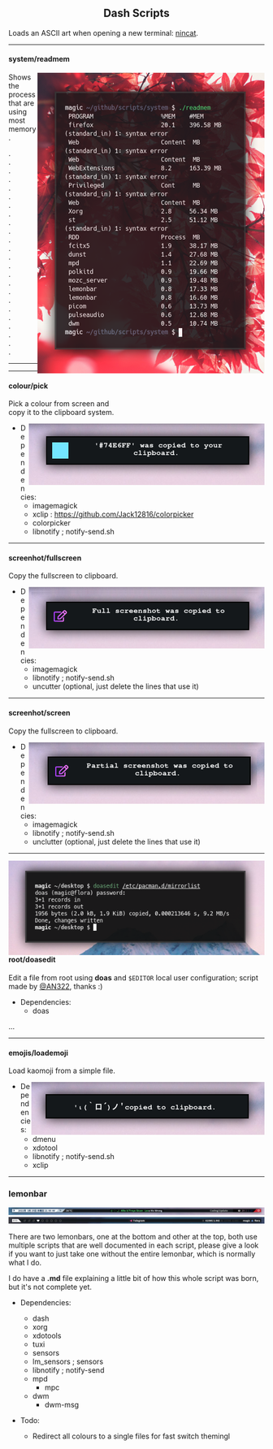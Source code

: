 <h2 align="center">Dash Scripts</h2>

Loads an ASCII art when opening a new terminal: [nincat](https://github.com/ninecath/nincat/).

---

<h4 align="left">system/readmem</h4>

<img align="right" src="/_docs/readmem.png">

Shows the process that are using most memory.

.<br>
.<br>
.<br>
.<br>
.<br>
.<br>
.<br>
.<br>
.<br>
.<br>
.<br>
.<br>
.<br>
.<br>
.<br>
.<br>
.<br>
.<br>
.<br>
.<br>
.<br>
.<br>
.<br>
.<br>

---

---

<h4 align="left">colour/pick</h4>

Pick a colour from screen and<br>copy it to the clipboard system.

<img align="right" src="/_docs/pick.png">

+ Dependencies:
  - imagemagick
  - xclip : https://github.com/Jack12816/colorpicker
  - colorpicker
  - libnotify ; notify-send.sh

---

<h4>screenhot/fullscreen</h4>

Copy the fullscreen to clipboard.

<img align="right" src="/_docs/fullscreen.png">

- Dependencies:
  + imagemagick
  + libnotify ; notify-send.sh
  + uncutter (optional, just delete the lines that use it)

---

<h4>screenhot/screen</h4>

Copy the fullscreen to clipboard.

<img align="right" src="/_docs/screen.png">

- Dependencies:
  + imagemagick
  + libnotify ; notify-send.sh
  + unclutter (optional, just delete the lines that use it)

---

<img align="right" src="/_docs/doasedit.png">

<h4>root/doasedit</h4>

Edit a file  from root using **doas** and `$EDITOR` local user configuration; script made by [@AN322](https://github.com/AN3223/scripts/), thanks :)

- Dependencies:
  + doas

...

---

<h4>emojis/loademoji</h4>

Load kaomoji from a simple file.

<img align="right" src="/_docs/loademoji.png">

- Dependencies:
  + dmenu
  + xdotool
  + libnotify ; notify-send.sh
  + xclip

---

<h3>lemonbar</h3>

<img src="/_docs/topbar.png">
<img src="/_docs/botbar.png">

There are two lemonbars, one at the bottom and other at the top, both use multiple scripts that are well documented in each script, please give a look if you want to just take one without the entire lemonbar, which is normally what I do.

I do have a **.md** file explaining a little bit of how this whole script was born, but it's not complete yet.

- Dependencies:
  + dash
  + xorg
  + xdotools
  + tuxi
  + sensors
  + lm_sensors ; sensors
  + libnotify ; notify-send
  + mpd
    * mpc
  + dwm
    * dwm-msg

- Todo:
  + Redirect all colours to a single files for fast switch themingl
